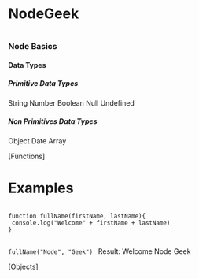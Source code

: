 <h1>NodeGeek<h1>

<h3>Node Basics</h3>

<h4>Data Types</h4>

<h5>Primitive Data Types</h5>
String Number Boolean Null Undefined

<h5>Non Primitives Data Types</h5>
Object Date Array

[Functions]

Examples
====================================================================
<code>
function fullName(firstName, lastName){
 console.log("Welcome" + firstName + lastName)  
}

fullName("Node", "Geek")
</code>
Result: Welcome Node Geek


[Objects]

